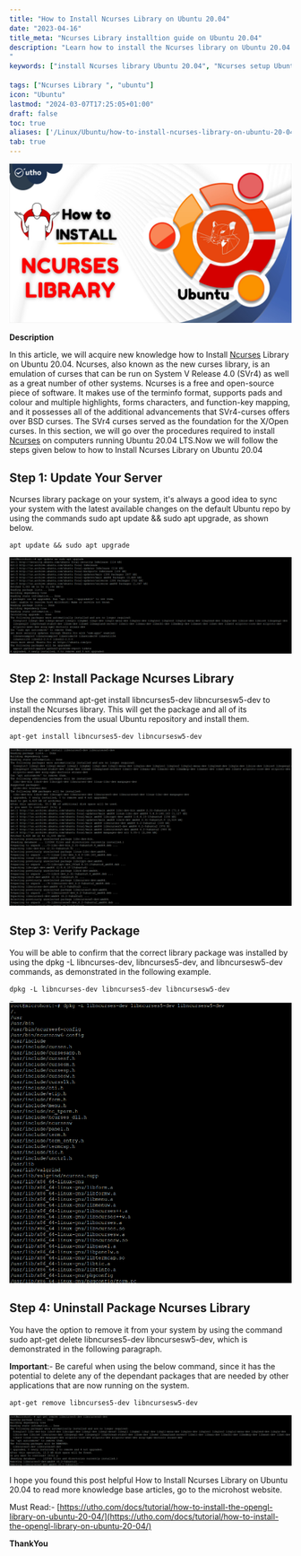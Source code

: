 ```yaml
---
title: "How to Install Ncurses Library on Ubuntu 20.04"
date: "2023-04-16"
title_meta: "Ncurses Library installtion guide on Ubuntu 20.04"
description: "Learn how to install the Ncurses library on Ubuntu 20.04 with this comprehensive guide. Follow these step-by-step instructions to set up Ncurses, a terminal interface library for developing text-based applications, on your Ubuntu 20.04 system.
"
keywords: ["install Ncurses library Ubuntu 20.04", "Ncurses setup Ubuntu 20.04", "Ubuntu 20.04 Ncurses library installation guide", "terminal interface library Ubuntu", "Ubuntu Ncurses tutorial", "Ncurses installation steps Ubuntu 20.04", "Linux development Ubuntu", "Ncurses Ubuntu 20.04 instructions"]

tags: ["Ncurses Library ", "ubuntu"]
icon: "Ubuntu"
lastmod: "2024-03-07T17:25:05+01:00"
draft: false
toc: true
aliases: ['/Linux/Ubuntu/how-to-install-ncurses-library-on-ubuntu-20-04/']
tab: true
---
```


![](images/How-to-Install-Ncurses-Library-on-Ubuntu-20.04_utho.jpg)

**Description**

In this article, we will acquire new knowledge how to Install [Ncurses](https://en.wikipedia.org/wiki/Ubuntu) Library on Ubuntu 20.04. Ncurses, also known as the new curses library, is an emulation of curses that can be run on System V Release 4.0 (SVr4) as well as a great number of other systems. Ncurses is a free and open-source piece of software. It makes use of the terminfo format, supports pads and colour and multiple highlights, forms characters, and function-key mapping, and it possesses all of the additional advancements that SVr4-curses offers over BSD curses. The SVr4 curses served as the foundation for the X/Open curses. In this section, we will go over the procedures required to install [Ncurses](https://utho.com/docs/tutorial/how-to-install-the-opengl-library-on-ubuntu-20-04/) on computers running Ubuntu 20.04 LTS.Now we will follow the steps given below to how to Install Ncurses Library on Ubuntu 20.04

## Step 1: Update Your Server

Ncurses library package on your system, it's always a good idea to sync your system with the latest available changes on the default Ubuntu repo by using the commands sudo apt update && sudo apt upgrade, as shown below.

```
apt update && sudo apt upgrade
```
![ubuntu server update](images/image-948-1024x348.png)

## Step 2: Install Package Ncurses Library

Use the command apt-get install libncurses5-dev libncursesw5-dev to install the Ncurses library. This will get the package and all of its dependencies from the usual Ubuntu repository and install them.

```
apt-get install libncurses5-dev libncursesw5-dev
```
![package installation](images/image-949-1024x570.png)

## Step 3: Verify Package

You will be able to confirm that the correct library package was installed by using the dpkg -L libncurses-dev, libncurses5-dev, and libncursesw5-dev commands, as demonstrated in the following example.

```
dpkg -L libncurses-dev libncurses5-dev libncursesw5-dev
```
![verify package](images/image-950.png)

## Step 4: Uninstall Package Ncurses Library

You have the option to remove it from your system by using the command sudo apt-get delete libncurses5-dev libncursesw5-dev, which is demonstrated in the following paragraph.

**Important**:- Be careful when using the below command, since it has the potential to delete any of the dependant packages that are needed by other applications that are now running on the system.

```
apt-get remove libncurses5-dev libncursesw5-dev
```
![remove package ](images/image-951-1024x186.png)

I hope you found this post helpful How to Install Ncurses Library on Ubuntu 20.04 to read more knowledge base articles, go to the microhost website.

Must Read:- [https://utho.com/docs/tutorial/how-to-install-the-opengl-library-on-ubuntu-20-04/](https://utho.com/docs/tutorial/how-to-install-the-opengl-library-on-ubuntu-20-04/)

**ThankYou**
